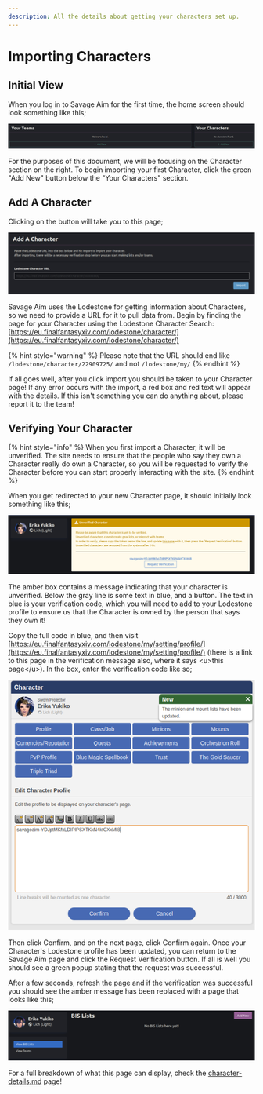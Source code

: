 ```yaml
---
description: All the details about getting your characters set up.
---
```


# Importing Characters

## Initial View

When you log in to Savage Aim for the first time, the home screen should look something like this;

![](<../.gitbook/assets/image (18) (1).png>)

For the purposes of this document, we will be focusing on the Character section on the right. To begin importing your first Character, click the green "Add New" button below the "Your Characters" section.

## Add A Character

Clicking on the button will take you to this page;

![](<../.gitbook/assets/image (8) (1).png>)

Savage Aim uses the Lodestone for getting information about Characters, so we need to provide a URL for it to pull data from. Begin by finding the page for your Character using the Lodestone Character Search: [https://eu.finalfantasyxiv.com/lodestone/character/](https://eu.finalfantasyxiv.com/lodestone/character/)

{% hint style="warning" %}
Please note that the URL should end like `/lodestone/character/22909725/` and not `/lodestone/my/`
{% endhint %}

If all goes well, after you click import you should be taken to your Character page! If any error occurs with the import, a red box and red text will appear with the details. If this isn't something you can do anything about, please report it to the team!

## Verifying Your Character

{% hint style="info" %}
When you first import a Character, it will be unverified. The site needs to ensure that the people who say they own a Character really do own a Character, so you will be requested to verify the Character before you can start properly interacting with the site.
{% endhint %}

When you get redirected to your new Character page, it should initially look something like this;

![](<../.gitbook/assets/image (24) (1) (1).png>)

The amber box contains a message indicating that your character is unverified. Below the gray line is some text in blue, and a button. The text in blue is your verification code, which you will need to add to your Lodestone profile to ensure us that the Character is owned by the person that says they own it!

Copy the full code in blue, and then visit [https://eu.finalfantasyxiv.com/lodestone/my/setting/profile/](https://eu.finalfantasyxiv.com/lodestone/my/setting/profile/) (there is a link to this page in the verification message also, where it says \<u>this page\</u>). In the box, enter the verification code like so;

![](<../.gitbook/assets/image (19) (1).png>)

Then click Confirm, and on the next page, click Confirm again. Once your Character's Lodestone profile has been updated, you can return to the Savage Aim page and click the Request Verification button. If all is well you should see a green popup stating that the request was successful.&#x20;

After a few seconds, refresh the page and if the verification was successful you should see the amber message has been replaced with a page that looks like this;

![](<../.gitbook/assets/image (25).png>)

For a full breakdown of what this page can display, check the [character-details.md](character-details.md "mention") page!
